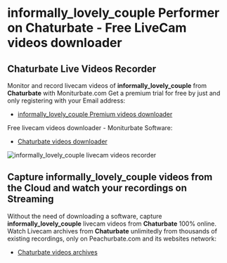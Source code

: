 # informally_lovely_couple Performer on Chaturbate - Free LiveCam videos downloader

## Chaturbate Live Videos Recorder

Monitor and record livecam videos of **informally_lovely_couple** from **Chaturbate** with Moniturbate.com
Get a premium trial for free by just and only registering with your Email address:
* [informally_lovely_couple Premium videos downloader](https://moniturbate.com/request-demo-licence-key.html)

Free livecam videos downloader - Moniturbate Software:
* [Chaturbate videos downloader](https://moniturbate.com/moniturbate-download-software.html)

![informally_lovely_couple livecam videos recorder](https://peachurnet.com/templates/moniturbate-software.png)


## Capture informally_lovely_couple videos from the Cloud and watch your recordings on Streaming

Without the need of downloading a software, capture **informally_lovely_couple** livecam videos from **Chaturbate** 100% online.
Watch Livecam archives from **Chaturbate** unlimitedly from thousands of existing recordings, only on Peachurbate.com and its websites network:
* [Chaturbate videos archives](https://peachurnet.com/)